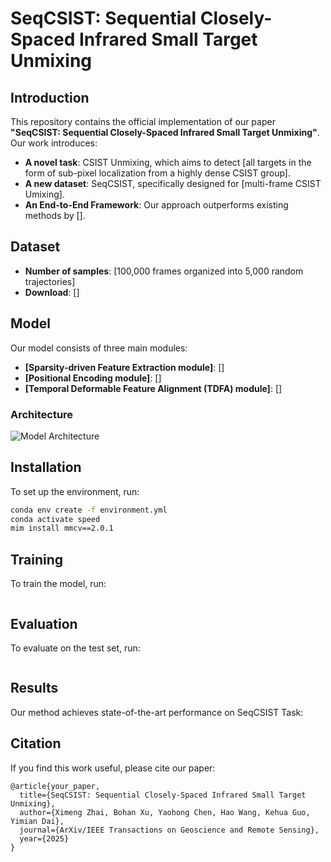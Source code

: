 # SeqCSIST: Sequential Closely-Spaced Infrared Small Target Unmixing

## Introduction
This repository contains the official implementation of our paper **"SeqCSIST: Sequential Closely-Spaced Infrared Small Target Unmixing"**. Our work introduces:
- **A novel task**: CSIST Unmixing, which aims to detect [all targets in the form of sub-pixel localization from a highly dense CSIST group].
- **A new dataset**: SeqCSIST, specifically designed for [multi-frame CSIST Umixing].
- **An End-to-End Framework**: Our approach outperforms existing methods by [].

## Dataset
- **Number of samples**: [100,000 frames organized into 5,000 random trajectories]
- **Download**: []

## Model
Our model consists of three main modules:
- **[Sparsity-driven Feature Extraction module]**: []
- **[Positional Encoding module]**: []
- **[Temporal Deformable Feature Alignment (TDFA) module]**: []

### Architecture
![Model Architecture]()

## Installation
To set up the environment, run:
```bash
conda env create -f environment.yml
conda activate speed
mim install mmcv==2.0.1
```

## Training
To train the model, run:
```bash

```

## Evaluation
To evaluate on the test set, run:
```bash

```

## Results
Our method achieves state-of-the-art performance on SeqCSIST Task:


## Citation
If you find this work useful, please cite our paper:
```
@article{your_paper,
  title={SeqCSIST: Sequential Closely-Spaced Infrared Small Target Unmixing},
  author={Ximeng Zhai, Bohan Xu, Yaohong Chen, Hao Wang, Kehua Guo, Yimian Dai},
  journal={ArXiv/IEEE Transactions on Geoscience and Remote Sensing},
  year={2025}
}
```

